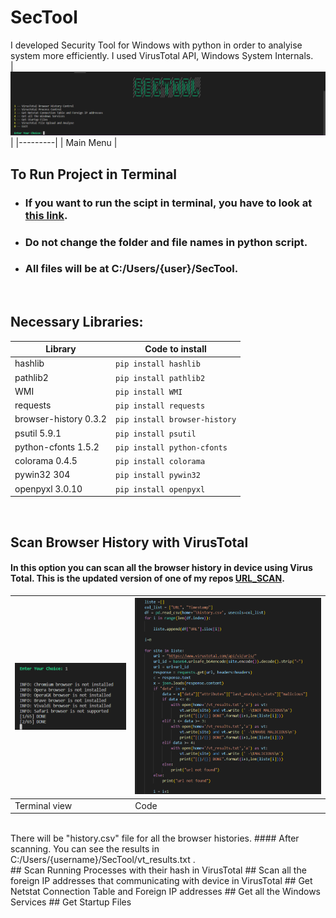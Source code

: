 # SecTool
I developed Security Tool for Windows with python in order to analyise system more efficiently. I used VirusTotal API, Windows System Internals.
<br>
|<img src="Images/AnaEkran.png">|
|---------|
| Main Menu |
<br>

## To Run Project in Terminal
- ### If you want to run the scipt in terminal, you have to look at <a href="https://github.com/mrtergl/VirusTotal_Python_URL_Scan">this link</a>.
- ### Do not change the folder and file names in python script.
- ### All files will be at C:/Users/{user}/SecTool.

<br>

## Necessary Libraries:

| Library  | Code to install |
| ------------- | ------------- |
| hashlib  | ``` pip install hashlib ```  |
| pathlib2  | ``` pip install pathlib2 ```  |
| WMI  |``` pip install WMI ``` |
| requests | ``` pip install requests ```|
| browser-history 0.3.2 | ``` pip install browser-history ```|
| psutil 5.9.1 | ``` pip install psutil ```|
| python-cfonts 1.5.2 | ``` pip install python-cfonts ```|
| colorama 0.4.5 | ``` pip install colorama ```|
| pywin32 304 | ``` pip install pywin32 ```|
| openpyxl 3.0.10 | ``` pip install openpyxl ```|
<br>

## Scan Browser History with VirusTotal

#### In this option you can scan all the browser history in device using Virus Total. This is the updated version of one of my repos <a href="https://github.com/mrtergl/VirusTotal_Python_URL_Scan">URL_SCAN</a>.

|<img src="Images/1-a.png">|<img src="Images/1-b.png">|
|---------|---------|
| Terminal view | Code |

<br>
There will be "history.csv" file for all the browser histories.
#### After scanning. You can see the results in C:/Users/{username}/SecTool/vt_results.txt .
<br>
## Scan Running Processes with their hash in VirusTotal
## Scan all the foreign IP addresses that communicating with device in VirusTotal
## Get Netstat Connection Table and Foreign IP addresses
## Get all the Windows Services
## Get Startup Files


